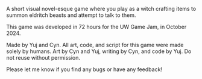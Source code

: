 A short visual novel-esque game where you play as a witch crafting items to summon eldritch beasts and attempt to talk to them. 


This game was developed in 72 hours for the UW Game Jam, in October 2024. 

Made by Yuj and Cyn. All art, code, and script for this game were made solely by humans. Art by Cyn and Yuj, writing by Cyn, and code by Yuj. Do not reuse without permission. 

Please let me know if you find any bugs or have any feedback!
